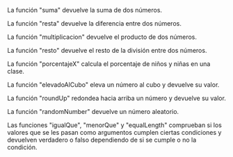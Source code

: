 
La función "suma" devuelve la suma de dos números. 
 
La función "resta" devuelve la diferencia entre dos números. 
 
La función "multiplicacion" devuelve el producto de dos números. 
 
La función "resto" devuelve el resto de la división entre dos números. 
 
La función "porcentajeX" calcula el porcentaje de niños y niñas en una clase. 
 
La función "elevadoAlCubo" eleva un número al cubo y devuelve su valor. 
 
La función "roundUp" redondea hacia arriba un número y devuelve su valor. 
 
La función "randomNumber" devuelve un número aleatorio. 
 
Las funciones "igualQue", "menorQue" y "equalLength" comprueban si los valores que se les pasan como argumentos cumplen ciertas condiciones y devuelven verdadero o falso dependiendo de si se cumple o no la condición.